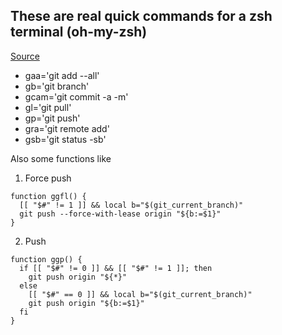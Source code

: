 ## These are real quick commands for a zsh terminal (oh-my-zsh)

[Source](https://github.com/ohmyzsh/ohmyzsh/blob/master/plugins/git/git.plugin.zsh)

- gaa='git add --all'
- gb='git branch'
- gcam='git commit -a -m'
- gl='git pull'
- gp='git push'
- gra='git remote add'
- gsb='git status -sb'


Also some functions like
1. Force push
```shell
function ggfl() {
  [[ "$#" != 1 ]] && local b="$(git_current_branch)"
  git push --force-with-lease origin "${b:=$1}"
}
```

2. Push
```shell
function ggp() {
  if [[ "$#" != 0 ]] && [[ "$#" != 1 ]]; then
    git push origin "${*}"
  else
    [[ "$#" == 0 ]] && local b="$(git_current_branch)"
    git push origin "${b:=$1}"
  fi
}
```

